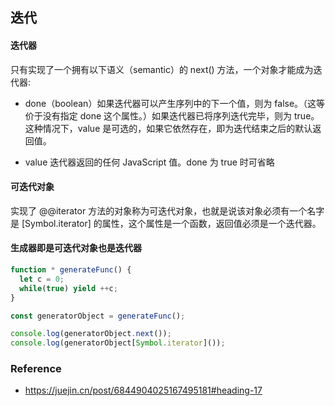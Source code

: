 ## 迭代


#### 迭代器

只有实现了一个拥有以下语义（semantic）的 next() 方法，一个对象才能成为迭代器:

- done（boolean）如果迭代器可以产生序列中的下一个值，则为 false。（这等价于没有指定  done 这个属性。）如果迭代器已将序列迭代完毕，则为 true。这种情况下，value 是可选的，如果它依然存在，即为迭代结束之后的默认返回值。

- value
迭代器返回的任何 JavaScript 值。done 为 true 时可省略
#### 可迭代对象
实现了 @@iterator 方法的对象称为可迭代对象，也就是说该对象必须有一个名字是 [Symbol.iterator] 的属性，这个属性是一个函数，返回值必须是一个迭代器。

#### 生成器即是可迭代对象也是迭代器
```javascript
function * generateFunc() {
  let c = 0;
  while(true) yield ++c;
}

const generatorObject = generateFunc();

console.log(generatorObject.next()); 
console.log(generatorObject[Symbol.iterator]());
```
### Reference
- https://juejin.cn/post/6844904025167495181#heading-17
